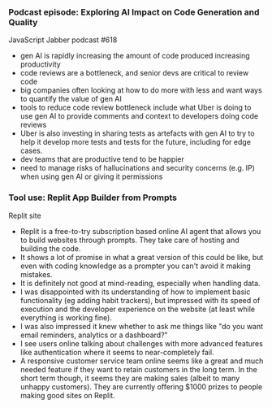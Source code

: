 ### Podcast episode: Exploring AI Impact on Code Generation and Quality

JavaScript Jabber podcast #618

- gen AI is rapidly increasing the amount of code produced increasing productivity
- code reviews are a bottleneck, and senior devs are critical to review code
- big companies often looking at how to do more with less and want ways to quantify the value of gen AI
- tools to reduce code review bottleneck include what Uber is doing to use gen AI to provide comments and context to developers doing code reviews
- Uber is also investing in sharing tests as artefacts with gen AI to try to help it develop more tests and tests for the future, including for edge cases.
- dev teams that are productive tend to be happier
- need to manage risks of hallucinations and security concerns (e.g. IP) when using gen AI or giving it permissions

### Tool use: Replit App Builder from Prompts

Replit site

- Replit is a free-to-try subscription based online AI agent that allows you to build websites through prompts. They take care of hosting and building the code.
- It shows a lot of promise in what a great version of this could be like, but even with coding knowledge as a prompter you can't avoid it making mistakes.
- It is definitely not good at mind-reading, especially when handling data.
- I was disappointed with its understanding of how to implement basic functionality (eg adding habit trackers), but impressed with its speed of execution and the developer experience on the website (at least while everything is working fine).
- I was also impressed it knew whether to ask me things like "do you want email reminders, analytics or a dashboard?"
- I see users online talking about challenges with more advanced features like authentication where it seems to near-completely fail.
- A responsive customer service team online seems like a great and much needed feature if they want to retain customers in the long term. In the short term though, it seems they are making sales (albeit to many unhappy customers). They are currently offering $1000 prizes to people making good sites on Replit.
